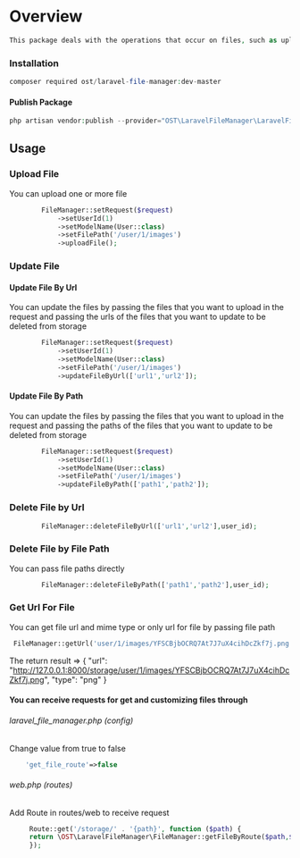 # Overview
```php
This package deals with the operations that occur on files, such as uploading, updating, fetching, or deleting a file.
```
### Installation
```php
composer required ost/laravel-file-manager:dev-master
```
#### Publish Package
```php
php artisan vendor:publish --provider="OST\LaravelFileManager\LaravelFileManagerServiceProvider"
```
## Usage

### Upload File
You can upload one or more file
```php
        FileManager::setRequest($request)
            ->setUserId(1)
            ->setModelName(User::class)
            ->setFilePath('/user/1/images')
            ->uploadFile();
```

### Update File
#### Update File By Url
You can update the files by passing the files that you want to upload in the request and passing the urls of the files that you want to update to be deleted from storage
```php
        FileManager::setRequest($request)
            ->setUserId(1)
            ->setModelName(User::class)
            ->setFilePath('/user/1/images')
            ->updateFileByUrl(['url1','url2']);
```
#### Update File By Path
You can update the files by passing the files that you want to upload in the request and passing the paths of the files that you want to update to be deleted from storage
```php
        FileManager::setRequest($request)
            ->setUserId(1)
            ->setModelName(User::class)
            ->setFilePath('/user/1/images')
            ->updateFileByPath(['path1','path2']);
```

### Delete File by Url
```php
        FileManager::deleteFileByUrl(['url1','url2'],user_id);
```
### Delete File by File Path
You can pass file paths directly 
```php
        FileManager::deleteFileByPath(['path1','path2'],user_id);
```

### Get Url For File
You can get file url and mime type or only url for file by passing file path
```php
 FileManager::getUrl('user/1/images/YFSCBjbOCRQ7At7J7uX4cihDcZkf7j.png',true);
```
The return result =>
{
"url": "http://127.0.0.1:8000/storage/user/1/images/YFSCBjbOCRQ7At7J7uX4cihDcZkf7j.png",
"type": "png"
}

#### You can receive requests for get and customizing files through
###### laravel_file_manager.php (config)
Change value from true to false
```php
    'get_file_route'=>false
```
###### web.php (routes)
Add Route in routes/web to receive request
```php
     Route::get('/storage/' . '{path}', function ($path) {
     return \OST\LaravelFileManager\FileManager::getFileByRoute($path,$disk,false)
     });
```

